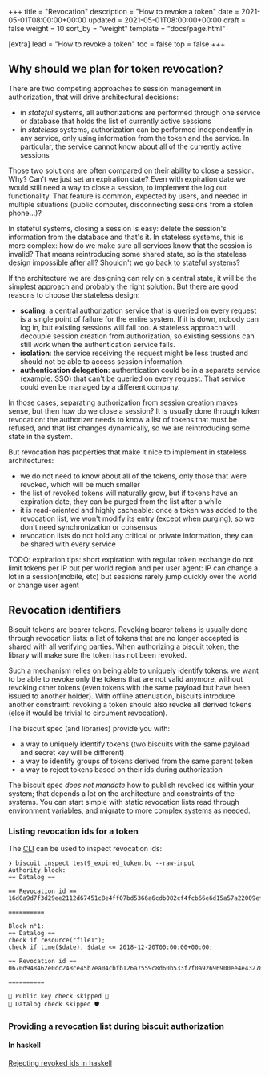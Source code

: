 +++
title = "Revocation"
description = "How to revoke a token"
date = 2021-05-01T08:00:00+00:00
updated = 2021-05-01T08:00:00+00:00
draft = false
weight = 10
sort_by = "weight"
template = "docs/page.html"

[extra]
lead = "How to revoke a token"
toc = false
top = false
+++

## Why should we plan for token revocation?

There are two competing approaches to session management in authorization, that will drive
architectural decisions:
- in *stateful* systems, all authorizations are performed through one service or database
that holds the list of currently active sessions
- in *stateless* systems, authorization can be performed independently in any service, only
using information from the token and the service. In particular, the service cannot know
about all of the currently active sessions

Those two solutions are often compared on their ability to close a session. Why? Can't we
just set an expiration date? Even with expiration date we would still need a way to close
a session, to implement the log out functionality. That feature is common, expected by users,
and needed in multiple situations (public computer, disconnecting sessions from a stolen
phone...)?

In stateful systems, closing a session is easy: delete the session's information from the
database and that's it. In stateless systems, this is more complex: how do we make sure
all services know that the session is invalid? That means reintroducing some shared state,
so is the stateless design impossible after all? Shouldn't we go back to stateful systems?

If the architecture we are designing can rely on a central state, it will be the simplest
approach and probably the right solution. But there are good reasons to choose the stateless
design:
- **scaling**: a central authorization service that is queried on every request is a single point
of failure for the entire system. If it is down, nobody can log in, but existing sessions will
fail too. A stateless approach will decouple session creation from authorization, so existing
sessions can still work when the authentication service fails.
- **isolation**: the service receiving the request might be less trusted and should not be
able to access session information.
- **authentication delegation**: authentication could be in a separate service (example: SSO)
that can't be queried on every request. That service could even be managed by a different
company.

In those cases, separating authorization from session creation makes sense, but then how do
we close a session? It is usually done through token revocation: the authorizer needs to
know a list of tokens that must be refused, and that list changes dynamically, so we are
reintroducing some state in the system.

But revocation has properties that make it nice to implement in stateless architectures:
- we do not need to know about all of the tokens, only those that were revoked, which will
be much smaller
- the list of revoked tokens will naturally grow, but if tokens have an expiration date, they
can be purged from the list after a while
- it is read-oriented and highly cacheable: once a token was added to the revocation list,
we won't modify its entry (except when purging), so we don't need synchronization or consensus
- revocation lists do not hold any critical or private information, they can be shared with
every service

TODO:
expiration tips: short expiration with regular token exchange
do not limit tokens per IP but per world region and per user agent: IP can change a lot in 
a session(mobile, etc) but sessions rarely jump quickly over the world or change user agent


## Revocation identifiers

Biscuit tokens are bearer tokens. Revoking bearer tokens is usually done through revocation lists: a list of
tokens that are no longer accepted is shared with all verifying parties. When authorizing a biscuit token,
the library will make sure the token has not been revoked.

Such a mechanism relies on being able to uniquely identify tokens: we want to be able to revoke only the tokens
that are not valid anymore, without revoking other tokens (even tokens with the same payload but have been issued
to another holder). With offline attenuation, biscuits introduce another constraint: revoking a token should also
revoke all derived tokens (else it would be trivial to circument revocation).

The biscuit spec (and libraries) provide you with:

 - a way to uniquely identify tokens (two biscuits with the same payload and secret key will be different)
 - a way to identify groups of tokens derived from the same parent token
 - a way to reject tokens based on their ids during authorization

The biscuit spec _does not mandate_ how to publish revoked ids within your system;
that depends a lot on the architecture and constraints of the systems.
You can start simple with static revocation lists read through environment variables, and migrate to more complex systems as needed.

### Listing revocation ids for a token

The [CLI](../../Usage/cli/#verify-a-token) can be used to inspect revocation ids:

```
❯ biscuit inspect test9_expired_token.bc --raw-input
Authority block:
== Datalog ==

== Revocation id ==
16d0a9d7f3d29ee2112d67451c8e4ff07bd5366a6cdb082cf4fcb66e6d15a57a22009ef1018fc4d0f9184edb0900df161807bc6f8287275f32eae6b5b1c57100

==========

Block n°1:
== Datalog ==
check if resource("file1");
check if time($date), $date <= 2018-12-20T00:00:00+00:00;

== Revocation id ==
0670d948462e0cc248ce45b7ea04cbfb126a7559c8d60b533f7f0a92696900ee4e432780b526462b845d372c9b7b223c43efc22e0441b14b0bc4661e05ebfe03

==========

🙈 Public key check skipped 🔑
🙈 Datalog check skipped 🛡️
```

### Providing a revocation list during biscuit authorization

#### In haskell

[Rejecting revoked ids in haskell](../../Usage/haskell/#reject-revoked-tokens)
